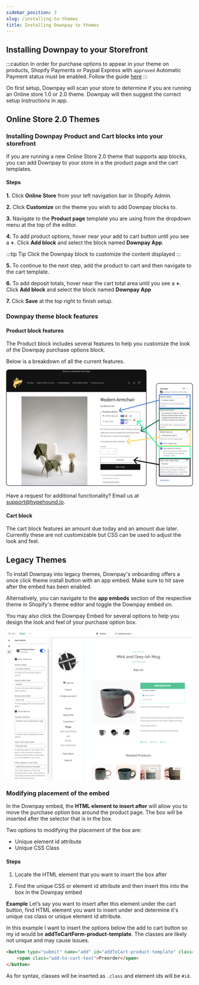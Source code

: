 ```yaml
---
sidebar_position: 3
slug: /installing-to-themes
title: Installing Downpay to themes
---
```


## Installing Downpay to your Storefront

:::caution
In order for purchase options to appear in your theme on products, Shopify Payments or Paypal Express with `approved` Automatic Payment status must be enabled. Follow the guide [here](/payment-gateways)
:::

On first setup, Downpay will scan your store to determine if you are running an Online store 1.0 or 2.0 theme. Downpay will then suggest the correct setup instructions in app.

## Online Store 2.0 Themes

### Installing Downpay Product and Cart blocks into your storefront

If you are running a new Online Store 2.0 theme that supports app blocks, you can add Downpay to your store in a the product page and the cart templates.

#### Steps

**1.** Click **Online Store** from your left navigation bar in Shopify Admin.

**2.** Click **Customize** on the theme you wish to add Downpay blocks to.

**3.** Navigate to the **Product page** template you are using from the dropdown menu at the top of the editor.

**4.** To add product options, hover near your add to cart button until you see a **+**. Click **Add block** and select the block named **Downpay App**.

:::tip Tip
Click the Downpay block to customize the content displayed
:::

**5.** To continue to the next step, add the product to cart and then navigate to the cart template.

**6.** To add deposit totals, hover near the cart total area until you see a **+**. Click **Add block** and select the block named **Downpay App**

**7.** Click **Save** at the top right to finish setup.

### Downpay theme block features

#### Product block features

The Product block includes several features to help you customize the look of the Downpay purchase options block.

Below is a breakdown of all the current features.

![Product block features](/img/product_theme_features.png)

Have a request for additional functionality? Email us at [support@hypehound.io](mailto:support@hypehound.io).


#### Cart block

The cart block features an amount due today and an amount due later. Currently these are not customizable but CSS can be used to adjust the look and feel.


## Legacy Themes

To install Downpay into legacy themes, Downpay's onboarding offers a once click theme install button with an app embed. Make sure to hit save after the embed has been enabled.

Alternatively, you can navigate to the **app embeds** section of the respective theme in Shopify's theme editor and toggle the Downpay embed on. 

You may also click the Downpay Embed for several options to help you design the look and feel of your purchase option box. 

![Product legacy app embed](/img/legacy-dp-product-embed.png)

### Modifying placement of the embed 

In the Downpay embed, the **HTML element to insert after** will allow you to move the purchase option box around the product page. The box will be inserted after the selector that is in the box. 

Two options to modifying the placement of the box are:
- Unique element id attribute
- Unique CSS Class

#### Steps

1. Locate the HTML element that you want to insert the box after

2. Find the unique CSS or element id attribute and then insert this into the box in the Downpay embed

**Example** 
Let’s say you want to insert after this element under the cart button, find HTML element you want to insert under and determine it's unique css class or unique element id attribute. 

In this example I want to insert the options below the add to cart button so my id would be **addToCartForm-product-template**. The classes are likely not unique and may cause issues.

```html
<button type="submit" name="add" id="addToCart-product-template" class="btn btn--large btn--full">
    <span class="add-to-cart-text">Preorder</span>
</button>
```
As for syntax, classes will be inserted as `.class` and element ids will be `#id`.

